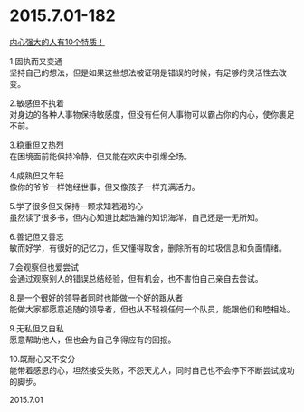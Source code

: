 2015.7.01-182
=============
[内心强大的人有10个特质！](http://mp.weixin.qq.com/s?__biz=NzgzNDc5ODQx&mid=208925642&idx=2&sn=2e0884639b44feac1d7b6f64f1912e71&scene=5#rd)

1.固执而又变通  
坚持自己的想法，但是如果这些想法被证明是错误的时候，有足够的灵活性去改变。

2.敏感但不执着  
对身边的各种人事物保持敏感度，但没有任何人事物可以霸占你的内心，使你裹足不前。

3.稳重但又热烈  
在困境面前能保持冷静，但又能在欢庆中引爆全场。

4.成熟但又年轻  
像你的爷爷一样饱经世事，但又像孩子一样充满活力。

5.学了很多但又保持一颗求知若渴的心  
虽然读了很多书，但内心知道比起浩瀚的知识海洋，自己还是一无所知。

6.善记但又善忘  
敏而好学，有很好的记忆力，但又懂得取舍，删除所有的垃圾信息和负面情绪。

7.会观察但也爱尝试  
会通过观察别人的错误总结经验，但有机会，也不害怕自己亲自去尝试。

8.是一个很好的领导者同时也能做一个好的跟从者  
能做大家都愿意追随的领导者，但也从不轻视任何一个队员，能跟他们和睦相处。

9.无私但又自私  
愿意帮助他人，但也会为自己争得应有的回报。

10.既耐心又不安分  
能带着感恩的心，坦然接受失败，不怨天尤人，同时自己也不会停下不断尝试成功的脚步。

2015.7.01